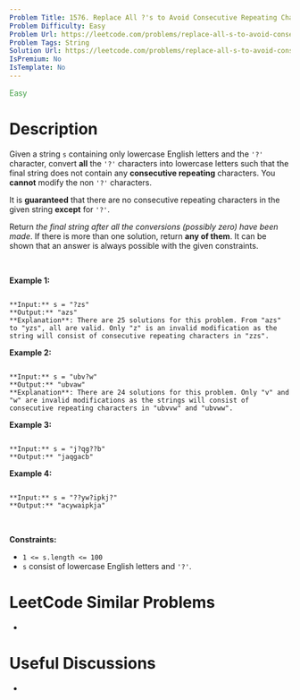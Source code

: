 ```yaml
---
Problem Title: 1576. Replace All ?'s to Avoid Consecutive Repeating Characters
Problem Difficulty: Easy
Problem Url: https://leetcode.com/problems/replace-all-s-to-avoid-consecutive-repeating-characters/
Problem Tags: String
Solution Url: https://leetcode.com/problems/replace-all-s-to-avoid-consecutive-repeating-characters/solution/
IsPremium: No
IsTemplate: No
---
```


<span style="color: rgb(67, 160, 71);">Easy</span>

# Description

Given a string `s` containing only lowercase English letters and the `'?'` character, convert **all** the `'?'` characters into lowercase letters such that the final string does not contain any **consecutive repeating** characters. You **cannot** modify the non `'?'` characters.


It is **guaranteed** that there are no consecutive repeating characters in the given string **except** for `'?'`.


Return *the final string after all the conversions (possibly zero) have been made*. If there is more than one solution, return **any of them**. It can be shown that an answer is always possible with the given constraints.


 


**Example 1:**



```

**Input:** s = "?zs"
**Output:** "azs"
**Explanation**: There are 25 solutions for this problem. From "azs" to "yzs", all are valid. Only "z" is an invalid modification as the string will consist of consecutive repeating characters in "zzs".
```

**Example 2:**



```

**Input:** s = "ubv?w"
**Output:** "ubvaw"
**Explanation**: There are 24 solutions for this problem. Only "v" and "w" are invalid modifications as the strings will consist of consecutive repeating characters in "ubvvw" and "ubvww".

```

**Example 3:**



```

**Input:** s = "j?qg??b"
**Output:** "jaqgacb"

```

**Example 4:**



```

**Input:** s = "??yw?ipkj?"
**Output:** "acywaipkja"

```

 


**Constraints:**


* `1 <= s.length <= 100`
* `s` consist of lowercase English letters and `'?'`.




# LeetCode Similar Problems

- []()

# Useful Discussions

- []()
